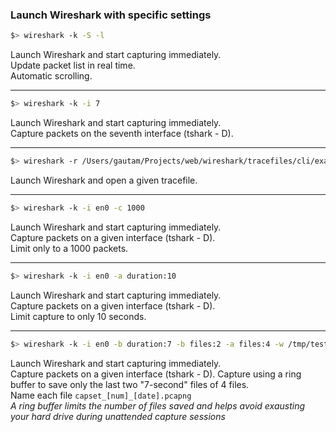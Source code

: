### Launch Wireshark with specific settings
```sh
$> wireshark -k -S -l
```
Launch Wireshark and start capturing immediately.    
Update packet list in real time.    
Automatic scrolling.      

---

```sh
$> wireshark -k -i 7
```
Launch Wireshark and start capturing immediately.   
Capture packets on the seventh interface (tshark - D).     

---

```sh
$> wireshark -r /Users/gautam/Projects/web/wireshark/tracefiles/cli/example-trace-file.pcapng
```
Launch Wireshark and open a given tracefile.     

---

```sh
$> wireshark -k -i en0 -c 1000
```
Launch Wireshark and start capturing immediately.    
Capture packets on a given interface (tshark - D).    
Limit only to a 1000 packets.    

---

```sh
$> wireshark -k -i en0 -a duration:10
```
Launch Wireshark and start capturing immediately.    
Capture packets on a given interface (tshark - D).    
Limit capture to only 10 seconds.    

---

```sh
$> wireshark -k -i en0 -b duration:7 -b files:2 -a files:4 -w /tmp/testcap.pcapng
```  
Launch Wireshark and start capturing immediately.    
Capture packets on a given interface (tshark - D).
Capture using a ring buffer to save only the last two "7-second" files of 4 files.    
Name each file ```capset_[num]_[date].pcapng```     
*A ring buffer limits the number of files saved and helps avoid exausting your hard drive during unattended capture sessions*
